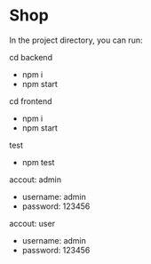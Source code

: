 # Shop

In the project directory, you can run:

cd backend
+ npm i
+ npm start

cd frontend 
+ npm i
+ npm start

test 
+ npm test

accout: admin
 + username: admin 
 + password: 123456

accout: user
 + username: admin 
 + password: 123456